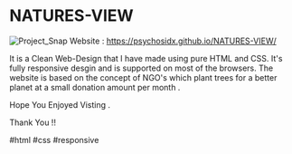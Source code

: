 # NATURES-VIEW

![Project_Snap](https://user-images.githubusercontent.com/63893110/131526878-3977f2b5-4154-47d0-a4d6-c20b88375eaa.png)
Website : https://psychosidx.github.io/NATURES-VIEW/

It is a Clean Web-Design that I have made using pure HTML and CSS.
It's fully responsive desgin and is supported on most of the browsers.
The website is based on the concept of NGO's which plant trees for a better planet at a small donation amount per month .

Hope You Enjoyed Visting .

Thank You !!


#html #css #responsive 
